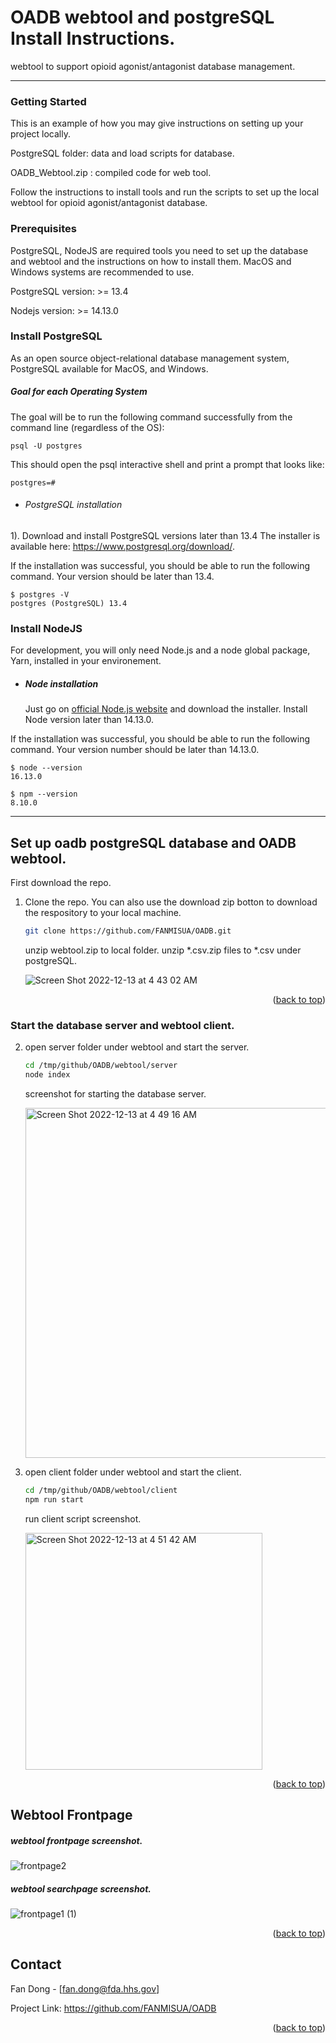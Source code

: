 <a name="readme-top"></a>

# OADB webtool and postgreSQL Install Instructions.

 webtool to support opioid agonist/antagonist database management. 

---
<!-- GETTING STARTED -->
### Getting Started

This is an example of how you may give instructions on setting up your project locally.

PostgreSQL folder: data and load scripts for database.

OADB_Webtool.zip : compiled code for web tool.

Follow the instructions to install tools and run the scripts to set up the local webtool for opioid agonist/antagonist database.

### Prerequisites

PostgreSQL, NodeJS are required tools you need to set up the database and webtool and the instructions on how to install them. MacOS and Windows systems are recommended to use.

PostgreSQL version: >= 13.4

Nodejs version: >= 14.13.0


### Install PostgreSQL

As an open source object-relational database management system, PostgreSQL available for MacOS, and Windows.

##### Goal for each Operating System
The goal will be to run the following command successfully from the command line (regardless of the OS):

```psql -U postgres```

This should open the psql interactive shell and print a prompt that looks like:

```postgres=# ```

- ###### PostgreSQL installation

1). Download and install PostgreSQL versions later than 13.4 The installer is available here: https://www.postgresql.org/download/.
   
If the installation was successful, you should be able to run the following command. Your version should be later than 13.4.

    $ postgres -V
    postgres (PostgreSQL) 13.4
  
    
    
 ### Install NodeJS

For development, you will only need Node.js and a node global package, Yarn, installed in your environement.

- ##### Node installation

  Just go on [official Node.js website](https://nodejs.org/en/download/) and download the installer. Install Node version later than 14.13.0.


If the installation was successful, you should be able to run the following command. Your version number should be later than 14.13.0.

    $ node --version
    16.13.0

    $ npm --version
    8.10.0

---
<!-- INSTALL STEPS -->
## Set up oadb postgreSQL database and OADB webtool.
First download the repo.

1. Clone the repo. You can also use the download zip botton to download the respository to your local machine.
   ```sh
   git clone https://github.com/FANMISUA/OADB.git
   ```
   unzip webtool.zip to local folder.
   unzip *.csv.zip files to *.csv under postgreSQL.
   
   ![Screen Shot 2022-12-13 at 4 43 02 AM](https://user-images.githubusercontent.com/12943354/207296923-56cb6aaf-5ffc-45bc-8650-632defde27f3.png) 
   
   <p align="right">(<a href="#readme-top">back to top</a>)</p>
   

   
### Start the database server and webtool client.

2. open server folder under webtool and start the server.
   ```sh
   cd /tmp/github/OADB/webtool/server
   node index
   ```
   
   screenshot for starting the database server.
   
   <img width="560" alt="Screen Shot 2022-12-13 at 4 49 16 AM" src="https://user-images.githubusercontent.com/12943354/207297991-8f968582-6935-4d2b-8dc5-d09770d4cee6.png">


3. open client folder under webtool and start the client.
   ```sh
   cd /tmp/github/OADB/webtool/client
   npm run start
   ```

   run client script screenshot.
   
   <img width="379" alt="Screen Shot 2022-12-13 at 4 51 42 AM" src="https://user-images.githubusercontent.com/12943354/207300469-d2b9eee9-2497-4367-9afe-93e769b276a7.png">

<p align="right">(<a href="#readme-top">back to top</a>)</p>



<!-- USAGE EXAMPLES -->
## Webtool Frontpage
##### webtool frontpage screenshot.

![frontpage2](https://user-images.githubusercontent.com/12943354/204484652-573d7572-1713-4d02-96bd-c129c177bfb7.png)

##### webtool searchpage screenshot.

![frontpage1 (1)](https://user-images.githubusercontent.com/12943354/204484128-dc8fbe28-46f5-48c8-924b-7c153ad164c4.png)


<p align="right">(<a href="#readme-top">back to top</a>)</p>





<!-- CONTACT -->
## Contact

Fan Dong - [fan.dong@fda.hhs.gov]

Project Link: https://github.com/FANMISUA/OADB


<p align="right">(<a href="#readme-top">back to top</a>)</p>
